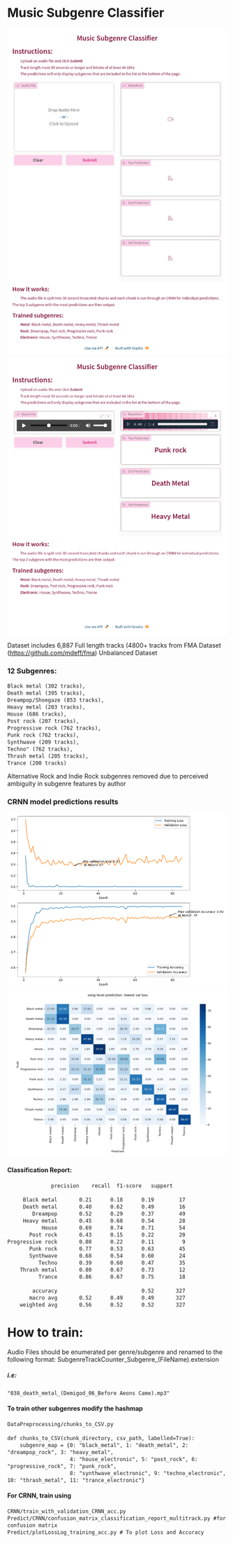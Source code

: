 # Music Subgenre Classifier
![Screenshot 2023-04-28 at 12-38-18 Music Subgenre Classifier.png](ReadMe%2FScreenshot%202023-04-28%20at%2012-38-18%20Music%20Subgenre%20Classifier.png)
![Screenshot 2023-04-28 at 12-38-09 Music Subgenre Classifier.png](ReadMe%2FScreenshot%202023-04-28%20at%2012-38-09%20Music%20Subgenre%20Classifier.png)

Dataset includes 6,887 Full length tracks (4800+ tracks from FMA Dataset (https://github.com/mdeff/fma)
Unbalanced Dataset
### 12 Subgenres:
    Black metal (302 tracks),
    Death metal (395 tracks),
    Dreampop/Shoegaze (853 tracks),
    Heavy metal (203 tracks),
    House (686 tracks),
    Post rock (207 tracks),
    Progressive rock (762 tracks),
    Punk rock (762 tracks),
    Synthwave (209 tracks),
    Techno" (762 tracks),
    Thrash metal (205 tracks),
    Trance (200 tracks)

Alternative Rock and Indie Rock subgenres removed due to perceived ambiguity in subgenre features by author


### CRNN model predictions results
![training_log.txt_Loss.png](CRNN%2FCRNN_Final%2Ftraining_log.txt_Loss.png)
![song level prediction: lowest val loss_confusion_matrix_voting.png](CRNN%2FCRNN_Final%2Fsong%20level%20prediction%3A%20lowest%20val%20loss_confusion_matrix_voting.png)
#### Classification Report:
                  precision    recall  f1-score   support

         Black metal       0.21      0.18      0.19        17
         Death metal       0.40      0.62      0.49        16
            Dreampop       0.52      0.29      0.37        49
         Heavy metal       0.45      0.68      0.54        28
               House       0.69      0.74      0.71        54
           Post rock       0.43      0.15      0.22        20
    Progressive rock       0.08      0.22      0.11         9
           Punk rock       0.77      0.53      0.63        45
           Synthwave       0.68      0.54      0.60        24
              Techno       0.39      0.60      0.47        35
        Thrash metal       0.80      0.67      0.73        12
              Trance       0.86      0.67      0.75        18

            accuracy                           0.52       327
           macro avg       0.52      0.49      0.49       327
        weighted avg       0.56      0.52      0.52       327


# How to train:
Audio Files should be enumerated per genre/subgenre and renamed to the following format:
SubgenreTrackCounter_Subgenre_(FileName).extension

##### i.e: 
    "038_death_metal_(Demigod_06_Before Aeons Came).mp3"

#### To train other subgenres modify the hashmap
    DataPreprocessing/chunks_to_CSV.py

    def chunks_to_CSV(chunk_directory, csv_path, labelled=True):
        subgenre_map = {0: "black_metal", 1: "death_metal", 2: "dreampop_rock", 3: "heavy_metal",
                        4: "house_electronic", 5: "post_rock", 6: "progressive_rock", 7: "punk_rock",
                        8: "synthwave_electronic", 9: "techno_electronic", 10: "thrash_metal", 11: "trance_electronic"}


#### For CRNN, train using
    CRNN/train_with_validation_CRNN_acc.py
    Predict/CRNN/confusion_matrix_classification_report_multitrack.py #for confusion matrix
    Predict/plotLossLog_training_acc.py # To plot Loss and Accuracy
